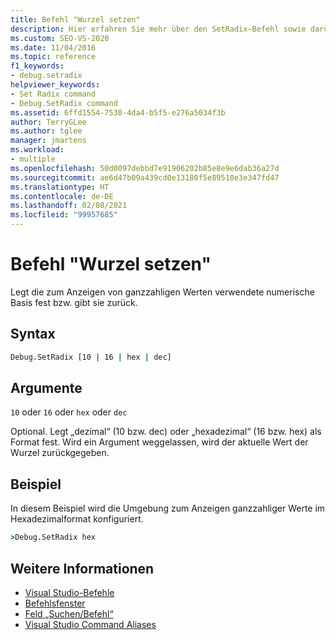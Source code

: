 ```yaml
---
title: Befehl "Wurzel setzen"
description: Hier erfahren Sie mehr über den SetRadix-Befehl sowie darüber, wie dieser die zum Anzeigen von ganzzahligen Werten verwendete numerische Basis festlegt oder zurückgibt.
ms.custom: SEO-VS-2020
ms.date: 11/04/2016
ms.topic: reference
f1_keywords:
- debug.setradix
helpviewer_keywords:
- Set Radix command
- Debug.SetRadix command
ms.assetid: 6ffd1554-7530-4da4-b5f5-e276a5034f3b
author: TerryGLee
ms.author: tglee
manager: jmartens
ms.workload:
- multiple
ms.openlocfilehash: 50d0097debbd7e91906202b85e8e9e6dab36a27d
ms.sourcegitcommit: ae6d47b09a439cd0e13180f5e89510e3e347fd47
ms.translationtype: HT
ms.contentlocale: de-DE
ms.lasthandoff: 02/08/2021
ms.locfileid: "99957685"
---
```

# <a name="set-radix-command"></a>Befehl "Wurzel setzen"
Legt die zum Anzeigen von ganzzahligen Werten verwendete numerische Basis fest bzw. gibt sie zurück.

## <a name="syntax"></a>Syntax

```cmd
Debug.SetRadix [10 | 16 | hex | dec]
```

## <a name="arguments"></a>Argumente
`10` oder `16` oder `hex` oder `dec`

Optional. Legt „dezimal“ (10 bzw. dec) oder „hexadezimal“ (16 bzw. hex) als Format fest. Wird ein Argument weggelassen, wird der aktuelle Wert der Wurzel zurückgegeben.

## <a name="example"></a>Beispiel
In diesem Beispiel wird die Umgebung zum Anzeigen ganzzahliger Werte im Hexadezimalformat konfiguriert.

```cmd
>Debug.SetRadix hex
```

## <a name="see-also"></a>Weitere Informationen

- [Visual Studio-Befehle](../../ide/reference/visual-studio-commands.md)
- [Befehlsfenster](../../ide/reference/command-window.md)
- [Feld „Suchen/Befehl“](../../ide/find-command-box.md)
- [Visual Studio Command Aliases](../../ide/reference/visual-studio-command-aliases.md)